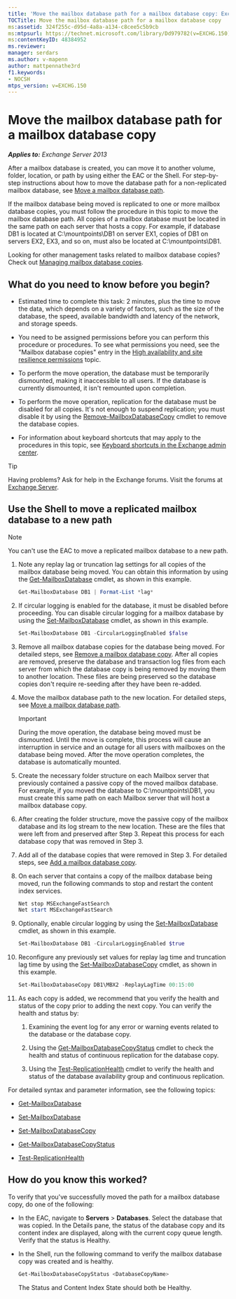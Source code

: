 ```yaml
---
title: 'Move the mailbox database path for a mailbox database copy: Exchange 2013 Help'
TOCTitle: Move the mailbox database path for a mailbox database copy
ms:assetid: 324f255c-d95d-4a8a-a134-c8cee5c5b9cb
ms:mtpsurl: https://technet.microsoft.com/library/Dd979782(v=EXCHG.150)
ms:contentKeyID: 48384952
ms.reviewer: 
manager: serdars
ms.author: v-mapenn
author: mattpennathe3rd
f1.keywords:
- NOCSH
mtps_version: v=EXCHG.150
---
```


# Move the mailbox database path for a mailbox database copy

_**Applies to:** Exchange Server 2013_

After a mailbox database is created, you can move it to another volume, folder, location, or path by using either the EAC or the Shell. For step-by-step instructions about how to move the database path for a non-replicated mailbox database, see [Move a mailbox database path](manage-mailbox-databases-in-exchange-2013-exchange-2013-help.md).

If the mailbox database being moved is replicated to one or more mailbox database copies, you must follow the procedure in this topic to move the mailbox database path. All copies of a mailbox database must be located in the same path on each server that hosts a copy. For example, if database DB1 is located at C:\\mountpoints\\DB1 on server EX1, copies of DB1 on servers EX2, EX3, and so on, must also be located at C:\\mountpoints\\DB1.

Looking for other management tasks related to mailbox database copies? Check out [Managing mailbox database copies](managing-mailbox-database-copies-exchange-2013-help.md).

## What do you need to know before you begin?

- Estimated time to complete this task: 2 minutes, plus the time to move the data, which depends on a variety of factors, such as the size of the database, the speed, available bandwidth and latency of the network, and storage speeds.

- You need to be assigned permissions before you can perform this procedure or procedures. To see what permissions you need, see the "Mailbox database copies" entry in the [High availability and site resilience permissions](high-availability-and-site-resilience-permissions-exchange-2013-help.md) topic.

- To perform the move operation, the database must be temporarily dismounted, making it inaccessible to all users. If the database is currently dismounted, it isn't remounted upon completion.

- To perform the move operation, replication for the database must be disabled for all copies. It's not enough to suspend replication; you must disable it by using the [Remove-MailboxDatabaseCopy](https://docs.microsoft.com/powershell/module/exchange/database-availability-groups/Remove-MailboxDatabaseCopy) cmdlet to remove the database copies.

- For information about keyboard shortcuts that may apply to the procedures in this topic, see [Keyboard shortcuts in the Exchange admin center](keyboard-shortcuts-in-the-exchange-admin-center-2013-help.md).

> [!TIP]
> Having problems? Ask for help in the Exchange forums. Visit the forums at [Exchange Server](https://go.microsoft.com/fwlink/p/?linkid=60612).

## Use the Shell to move a replicated mailbox database to a new path

> [!NOTE]
> You can't use the EAC to move a replicated mailbox database to a new path.

1. Note any replay lag or truncation lag settings for all copies of the mailbox database being moved. You can obtain this information by using the [Get-MailboxDatabase](https://docs.microsoft.com/powershell/module/exchange/mailbox-databases-and-servers/Get-MailboxDatabase) cmdlet, as shown in this example.

   ```powershell
   Get-MailboxDatabase DB1 | Format-List *lag*
   ```

2. If circular logging is enabled for the database, it must be disabled before proceeding. You can disable circular logging for a mailbox database by using the [Set-MailboxDatabase](https://docs.microsoft.com/powershell/module/exchange/mailbox-databases-and-servers/Set-MailboxDatabase) cmdlet, as shown in this example.

   ```powershell
   Set-MailboxDatabase DB1 -CircularLoggingEnabled $false
   ```

3. Remove all mailbox database copies for the database being moved. For detailed steps, see [Remove a mailbox database copy](remove-a-mailbox-database-copy-exchange-2013-help.md). After all copies are removed, preserve the database and transaction log files from each server from which the database copy is being removed by moving them to another location. These files are being preserved so the database copies don't require re-seeding after they have been re-added.

4. Move the mailbox database path to the new location. For detailed steps, see [Move a mailbox database path](manage-mailbox-databases-in-exchange-2013-exchange-2013-help.md).

    > [!IMPORTANT]
    > During the move operation, the database being moved must be dismounted. Until the move is complete, this process will cause an interruption in service and an outage for all users with mailboxes on the database being moved. After the move operation completes, the database is automatically mounted.

5. Create the necessary folder structure on each Mailbox server that previously contained a passive copy of the moved mailbox database. For example, if you moved the database to C:\\mountpoints\\DB1, you must create this same path on each Mailbox server that will host a mailbox database copy.

6. After creating the folder structure, move the passive copy of the mailbox database and its log stream to the new location. These are the files that were left from and preserved after Step 3. Repeat this process for each database copy that was removed in Step 3.

7. Add all of the database copies that were removed in Step 3. For detailed steps, see [Add a mailbox database copy](add-a-mailbox-database-copy-exchange-2013-help.md).

8. On each server that contains a copy of the mailbox database being moved, run the following commands to stop and restart the content index services.

    ```powershell
    Net stop MSExchangeFastSearch
    Net start MSExchangeFastSearch
    ```

9. Optionally, enable circular logging by using the [Set-MailboxDatabase](https://docs.microsoft.com/powershell/module/exchange/mailbox-databases-and-servers/Set-MailboxDatabase) cmdlet, as shown in this example.

    ```powershell
    Set-MailboxDatabase DB1 -CircularLoggingEnabled $true
    ```

10. Reconfigure any previously set values for replay lag time and truncation lag time by using the [Set-MailboxDatabaseCopy](https://docs.microsoft.com/powershell/module/exchange/database-availability-groups/Set-MailboxDatabaseCopy) cmdlet, as shown in this example.

    ```powershell
    Set-MailboxDatabaseCopy DB1\MBX2 -ReplayLagTime 00:15:00
    ```

11. As each copy is added, we recommend that you verify the health and status of the copy prior to adding the next copy. You can verify the health and status by:

    1. Examining the event log for any error or warning events related to the database or the database copy.

    2. Using the [Get-MailboxDatabaseCopyStatus](https://docs.microsoft.com/powershell/module/exchange/database-availability-groups/Get-MailboxDatabaseCopyStatus) cmdlet to check the health and status of continuous replication for the database copy.

    3. Using the [Test-ReplicationHealth](https://docs.microsoft.com/powershell/module/exchange/database-availability-groups/Test-ReplicationHealth) cmdlet to verify the health and status of the database availability group and continuous replication.

For detailed syntax and parameter information, see the following topics:

- [Get-MailboxDatabase](https://docs.microsoft.com/powershell/module/exchange/mailbox-databases-and-servers/Get-MailboxDatabase)

- [Set-MailboxDatabase](https://docs.microsoft.com/powershell/module/exchange/mailbox-databases-and-servers/Set-MailboxDatabase)

- [Set-MailboxDatabaseCopy](https://docs.microsoft.com/powershell/module/exchange/database-availability-groups/Set-MailboxDatabaseCopy)

- [Get-MailboxDatabaseCopyStatus](https://docs.microsoft.com/powershell/module/exchange/database-availability-groups/Get-MailboxDatabaseCopyStatus)

- [Test-ReplicationHealth](https://docs.microsoft.com/powershell/module/exchange/database-availability-groups/Test-ReplicationHealth)

## How do you know this worked?

To verify that you've successfully moved the path for a mailbox database copy, do one of the following:

- In the EAC, navigate to **Servers** \> **Databases**. Select the database that was copied. In the Details pane, the status of the database copy and its content index are displayed, along with the current copy queue length. Verify that the status is Healthy.

- In the Shell, run the following command to verify the mailbox database copy was created and is healthy.

  ```powershell
  Get-MailboxDatabaseCopyStatus <DatabaseCopyName>
  ```

    The Status and Content Index State should both be Healthy.
